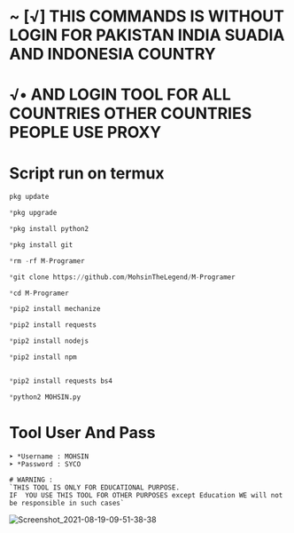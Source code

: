 # ~ [√] THIS COMMANDS IS WITHOUT LOGIN FOR PAKISTAN INDIA SUADIA AND INDONESIA COUNTRY 
# √• AND LOGIN TOOL FOR ALL COUNTRIES  OTHER COUNTRIES PEOPLE USE PROXY 





# Script run on termux 
``` python
pkg update

*pkg upgrade

*pkg install python2 

*pkg install git 

*rm -rf M-Programer

*git clone https://github.com/MohsinTheLegend/M-Programer

*cd M-Programer

*pip2 install mechanize

*pip2 install requests

*pip2 install nodejs 

*pip2 install npm 


*pip2 install requests bs4

*python2 MOHSIN.py
```

# Tool User And Pass
```
➤ *Username : MOHSIN
➤ *Password : SYCO

# WARNING :
`THIS TOOL IS ONLY FOR EDUCATIONAL PURPOSE.
IF  YOU USE THIS TOOL FOR OTHER PURPOSES except Education WE will not be responsible in such cases`
```

![Screenshot_2021-08-19-09-51-38-38](https://user-images.githubusercontent.com/72184388/130054696-abe2c618-6194-4ae5-ab57-5699c69087ce.jpg)
